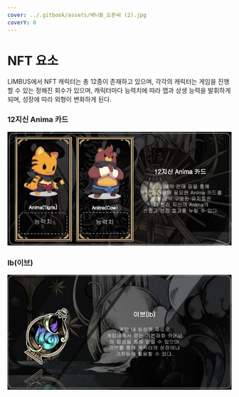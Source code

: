 ```yaml
---
cover: ../.gitbook/assets/배너B_오픈씨 (2).jpg
coverY: 0
---
```


# NFT 요소

LIMBUS에서 NFT 캐릭터는 총 12종이 존재하고 있으며, 각각의 캐릭터는 게임을 진행할 수 있는 정해진 회수가 있으며, 캐릭터마다 능력치에 따라 맵과 상생 능력을 발휘하게 되며, 성장에 따라 외형이 변화하게 된다.

### 12지신 Anima 카드

![](<../.gitbook/assets/캡처 (11).PNG>)

### Ib(이브)

![](<../.gitbook/assets/캡처 (1).PNG>)
